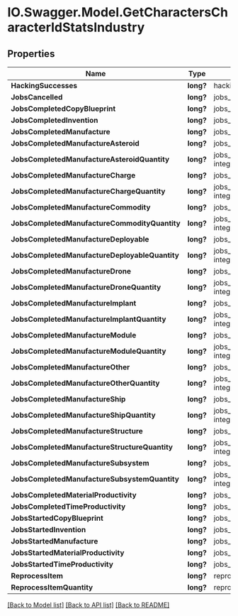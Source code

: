 # IO.Swagger.Model.GetCharactersCharacterIdStatsIndustry
## Properties

Name | Type | Description | Notes
------------ | ------------- | ------------- | -------------
**HackingSuccesses** | **long?** | hacking_successes integer | [optional] 
**JobsCancelled** | **long?** | jobs_cancelled integer | [optional] 
**JobsCompletedCopyBlueprint** | **long?** | jobs_completed_copy_blueprint integer | [optional] 
**JobsCompletedInvention** | **long?** | jobs_completed_invention integer | [optional] 
**JobsCompletedManufacture** | **long?** | jobs_completed_manufacture integer | [optional] 
**JobsCompletedManufactureAsteroid** | **long?** | jobs_completed_manufacture_asteroid integer | [optional] 
**JobsCompletedManufactureAsteroidQuantity** | **long?** | jobs_completed_manufacture_asteroid_quantity integer | [optional] 
**JobsCompletedManufactureCharge** | **long?** | jobs_completed_manufacture_charge integer | [optional] 
**JobsCompletedManufactureChargeQuantity** | **long?** | jobs_completed_manufacture_charge_quantity integer | [optional] 
**JobsCompletedManufactureCommodity** | **long?** | jobs_completed_manufacture_commodity integer | [optional] 
**JobsCompletedManufactureCommodityQuantity** | **long?** | jobs_completed_manufacture_commodity_quantity integer | [optional] 
**JobsCompletedManufactureDeployable** | **long?** | jobs_completed_manufacture_deployable integer | [optional] 
**JobsCompletedManufactureDeployableQuantity** | **long?** | jobs_completed_manufacture_deployable_quantity integer | [optional] 
**JobsCompletedManufactureDrone** | **long?** | jobs_completed_manufacture_drone integer | [optional] 
**JobsCompletedManufactureDroneQuantity** | **long?** | jobs_completed_manufacture_drone_quantity integer | [optional] 
**JobsCompletedManufactureImplant** | **long?** | jobs_completed_manufacture_implant integer | [optional] 
**JobsCompletedManufactureImplantQuantity** | **long?** | jobs_completed_manufacture_implant_quantity integer | [optional] 
**JobsCompletedManufactureModule** | **long?** | jobs_completed_manufacture_module integer | [optional] 
**JobsCompletedManufactureModuleQuantity** | **long?** | jobs_completed_manufacture_module_quantity integer | [optional] 
**JobsCompletedManufactureOther** | **long?** | jobs_completed_manufacture_other integer | [optional] 
**JobsCompletedManufactureOtherQuantity** | **long?** | jobs_completed_manufacture_other_quantity integer | [optional] 
**JobsCompletedManufactureShip** | **long?** | jobs_completed_manufacture_ship integer | [optional] 
**JobsCompletedManufactureShipQuantity** | **long?** | jobs_completed_manufacture_ship_quantity integer | [optional] 
**JobsCompletedManufactureStructure** | **long?** | jobs_completed_manufacture_structure integer | [optional] 
**JobsCompletedManufactureStructureQuantity** | **long?** | jobs_completed_manufacture_structure_quantity integer | [optional] 
**JobsCompletedManufactureSubsystem** | **long?** | jobs_completed_manufacture_subsystem integer | [optional] 
**JobsCompletedManufactureSubsystemQuantity** | **long?** | jobs_completed_manufacture_subsystem_quantity integer | [optional] 
**JobsCompletedMaterialProductivity** | **long?** | jobs_completed_material_productivity integer | [optional] 
**JobsCompletedTimeProductivity** | **long?** | jobs_completed_time_productivity integer | [optional] 
**JobsStartedCopyBlueprint** | **long?** | jobs_started_copy_blueprint integer | [optional] 
**JobsStartedInvention** | **long?** | jobs_started_invention integer | [optional] 
**JobsStartedManufacture** | **long?** | jobs_started_manufacture integer | [optional] 
**JobsStartedMaterialProductivity** | **long?** | jobs_started_material_productivity integer | [optional] 
**JobsStartedTimeProductivity** | **long?** | jobs_started_time_productivity integer | [optional] 
**ReprocessItem** | **long?** | reprocess_item integer | [optional] 
**ReprocessItemQuantity** | **long?** | reprocess_item_quantity integer | [optional] 

[[Back to Model list]](../README.md#documentation-for-models) [[Back to API list]](../README.md#documentation-for-api-endpoints) [[Back to README]](../README.md)

